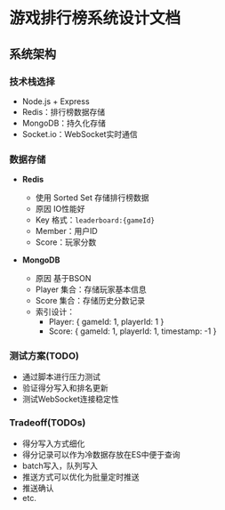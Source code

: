 # 游戏排行榜系统设计文档

## 系统架构

### 技术栈选择
- Node.js + Express
- Redis：排行榜数据存储
- MongoDB：持久化存储
- Socket.io：WebSocket实时通信

### 数据存储
- **Redis**
  - 使用 Sorted Set 存储排行榜数据
  - 原因 IO性能好
  - Key 格式：`leaderboard:{gameId}`
  - Member：用户ID
  - Score：玩家分数
  
- **MongoDB**
  - 原因 基于BSON
  - Player 集合：存储玩家基本信息
  - Score 集合：存储历史分数记录
  - 索引设计：
    - Player: { gameId: 1, playerId: 1 }
    - Score: { gameId: 1, playerId: 1, timestamp: -1 }

### 测试方案(TODO)
- 通过脚本进行压力测试
- 验证得分写入和排名更新
- 测试WebSocket连接稳定性


### Tradeoff(TODOs)
- 得分写入方式细化
- 得分记录可以作为冷数据存放在ES中便于查询
- batch写入，队列写入
- 推送方式可以优化为批量定时推送
- 推送确认
- etc. 